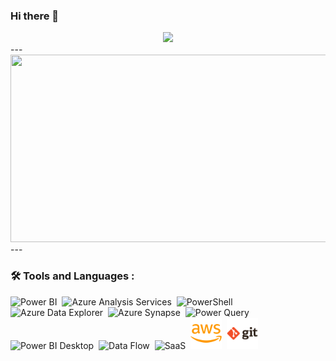 ### Hi there 👋

<!--
**zackhard/zackhard** is a ✨ _special_ ✨ repository because its `README.md` (this file) appears on your GitHub profile.

Here are some ideas to get you started:

- 🔭 I’m currently working on ...
- 🌱 I’m currently learning ...
- 👯 I’m looking to collaborate on ...
- 🤔 I’m looking for help with ...
- 💬 Ask me about ...
- 📫 How to reach me: ...
- 😄 Pronouns: ...
- ⚡ Fun fact: ...
-->


<div id="header" align="center">
  <img src="https://static.wixstatic.com/media/1a1140_6078a0cb8c534e11960700ae86aa872b~mv2.gif
" width="100"/>
</div>
---
<div align="center">
  <img src="https://media.giphy.com/media/dWesBcTLavkZuG35MI/giphy.gif" width="600" height="300"/>
</div>
---

### :hammer_and_wrench: Tools and Languages :
<div>
  <img src="https://github.com/microsoft/PowerBI-Icons/blob/main/SVG/Power-BI.svg" title="Power BI" alt="Power BI" width="40" height="40"/>&nbsp;
  <img src="http://code.benco.io/icon-collection/azure-icons/Analysis-Services.svg" title="Azure Analysis Services" alt="Azure Analysis Services" width="40" height="40"/>&nbsp;
  <img src="http://code.benco.io/icon-collection/azure-icons/Powershell.svg" title="PowerShell" alt="PowerShell" width="40" height="40"/>&nbsp;
  <img src="http://code.benco.io/icon-collection/azure-icons/Azure-Data-Explorer-Clusters.svg" title="Azure Data Explorer" alt="Azure Data Explorer" width="40" height="40"/>&nbsp;
  <img src="http://code.benco.io/icon-collection/azure-icons/Azure-Synapse-Analytics.svg" title="Azure Synapse" alt="Azure Synapse" width="40" height="40"/>&nbsp;
  <img src="https://github.com/microsoft/PowerBI-Icons/raw/main/SVG/Power-Query-Colored.svg" title="Power Query" alt="Power Query" width="50" height="50"/>&nbsp;
  <img src="https://github.com/microsoft/PowerBI-Icons/raw/main/SVG/Desktop.svg"  title="Power BI Desktop" alt="Power BI Desktop" width="50" height="50"/>&nbsp;
  <img src="https://github.com/microsoft/PowerBI-Icons/raw/main/SVG/Dataflow.svg" title="Data Flow" alt="Data Flow" width="50" height="50"/>&nbsp;
  <img src="http://code.benco.io/icon-collection/azure-icons/Software-as-a-Service.svg" title="SaaS" alt="SaaS" width="50" height="50"/>&nbsp;
  <img src="https://github.com/devicons/devicon/blob/master/icons/amazonwebservices/amazonwebservices-plain-wordmark.svg" title="AWS" alt="AWS" width="50" height="50"/>&nbsp;
  <img src="https://github.com/devicons/devicon/blob/master/icons/git/git-original-wordmark.svg" title="Git" **alt="Git" width="50" height="50"/>
</div>
